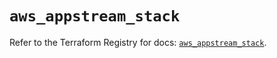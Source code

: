 # `aws_appstream_stack`

Refer to the Terraform Registry for docs: [`aws_appstream_stack`](https://registry.terraform.io/providers/hashicorp/aws/5.65.0/docs/resources/appstream_stack).

